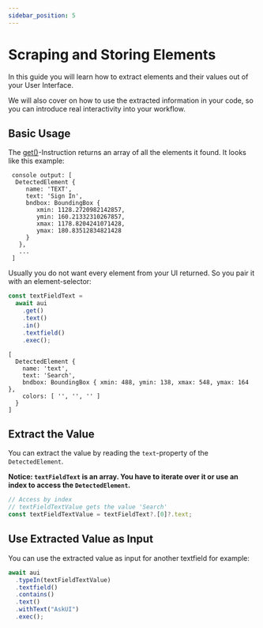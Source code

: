 ```yaml
---
sidebar_position: 5
---
```


# Scraping and Storing Elements

In this guide you will learn how to extract elements and their values out of your User Interface.

We will also cover on how to use the extracted information in your code, so you can introduce real interactivity into your workflow.

## Basic Usage
The [get()](../../api/06-Getters/get.md)-Instruction returns an array of all the elements it found. It looks like this example:

```text 
 console output: [
  DetectedElement {
     name: 'TEXT',
     text: 'Sign In',
     bndbox: BoundingBox {
        xmin: 1128.2720982142857,
        ymin: 160.21332310267857,
        xmax: 1178.8204241071428,
        ymax: 180.83512834821428
     }
   },
   ...
 ]
```

Usually you do not want every element from your UI returned. So you pair it with an element-selector:

```typescript
const textFieldText = 
  await aui
    .get()
    .text()
    .in()
    .textfield()
    .exec();
```



```text
[
  DetectedElement {
    name: 'text',
    text: 'Search',
    bndbox: BoundingBox { xmin: 488, ymin: 138, xmax: 548, ymax: 164 },
    colors: [ '', '', '' ]
  }
]
```

## Extract the Value
You can extract the value by reading the `text`-property of the `DetectedElement`.

**Notice: `textFieldText` is an array. You have to iterate over it or use an index to access the `DetectedElement`.**

```typescript
// Access by index
// textFieldTextValue gets the value 'Search'
const textFieldTextValue = textFieldText?.[0]?.text;
```

## Use Extracted Value as Input
You can use the extracted value as input for another textfield for example:

```typescript
await aui
  .typeIn(textFieldTextValue)
  .textfield()
  .contains()
  .text()
  .withText("AskUI")
  .exec();
```


